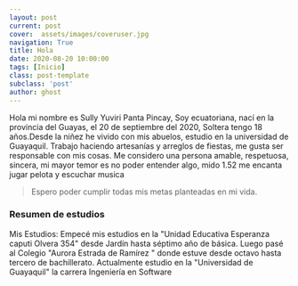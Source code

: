```yaml
---
layout: post
current: post
cover:  assets/images/coveruser.jpg
navigation: True
title: Hola
date: 2020-08-20 10:00:00
tags: [Inicio]
class: post-template
subclass: 'post'
author: ghost
---
```

Hola mi nombre es Sully Yuviri Panta Pincay, Soy ecuatoriana, nací en la provincia del Guayas, el 20 de septiembre del 2020, Soltera tengo 18 años.Desde la niñez he vivido con mis abuelos, estudio en la universidad de Guayaquil. Trabajo haciendo artesanías y arreglos de fiestas, me gusta ser responsable con mis cosas. Me considero una persona amable, respetuosa, sincera, mi mayor temor es no poder entender algo, mido 1.52 me encanta jugar pelota y escuchar musica

> Espero poder cumplir todas mis metas planteadas en mi vida.

### Resumen de estudios
Mis Estudios:
Empecé mis estudios en la "Unidad Educativa Esperanza caputi Olvera 354" desde Jardín hasta séptimo año de básica. Luego pasé al Colegio "Aurora Estrada de Ramírez " donde estuve desde octavo hasta tercero de bachillerato. Actualmente estudio en la "Universidad de Guayaquil" la carrera Ingeniería en Software 

